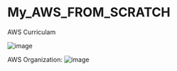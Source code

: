 # My_AWS_FROM_SCRATCH
AWS Curriculam 

![image](https://github.com/dineshkohi/My_AWS_FROM_SCRATCH/assets/45698578/8c8541e9-4cac-40bc-b2dd-1ceb9aff451e)


AWS Organization:
![image](https://github.com/dineshkohi/My_AWS_FROM_SCRATCH/assets/45698578/bd8b387e-46fc-44f0-a71d-de1fe47cf437)

